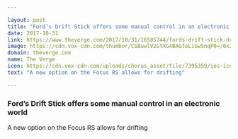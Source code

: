 ```yaml
---

layout: post
title: "Ford’s Drift Stick offers some manual control in an electronic world"
date: 2017-10-31
link: https://www.theverge.com/2017/10/31/16585744/fords-drift-stick-drifting
image: https://cdn.vox-cdn.com/thumbor/CSBuwlV2GtXG4BAGfoLiGwSnqP0=/0x235:2900x1753/fit-in/1200x630/cdn.vox-cdn.com/uploads/chorus_asset/file/9577885/Ford_Performance_Drift_Stick_1.jpg
domain: theverge.com
name: The Verge
icon: https://cdn.vox-cdn.com/uploads/chorus_asset/file/7395359/ios-icon.0.png
text: "A new option on the Focus RS allows for drifting"

---
```


### Ford’s Drift Stick offers some manual control in an electronic world

A new option on the Focus RS allows for drifting